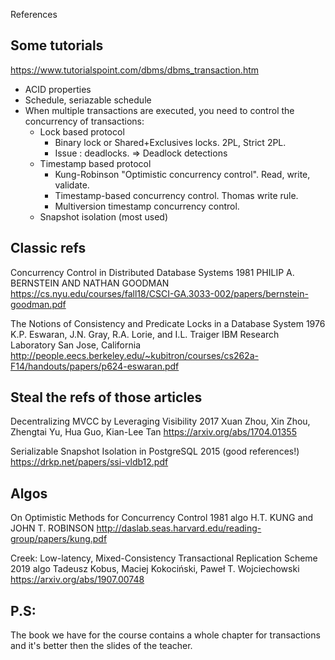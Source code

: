 References

## Some tutorials

https://www.tutorialspoint.com/dbms/dbms_transaction.htm

- ACID properties
- Schedule, seriazable schedule
- When multiple transactions are executed, you need to control the concurrency of transactions:
    - Lock based protocol
        - Binary lock or Shared+Exclusives locks. 2PL, Strict 2PL. 
        - Issue : deadlocks. => Deadlock detections
    - Timestamp based protocol
        - Kung-Robinson "Optimistic concurrency control". Read, write, validate. 
        - Timestamp-based concurrency control. Thomas write rule. 
        - Multiversion timestamp concurrency control. 
    - Snapshot isolation (most used)

## Classic refs
Concurrency Control in Distributed Database Systems 
1981
PHILIP A. BERNSTEIN AND NATHAN GOODMAN
https://cs.nyu.edu/courses/fall18/CSCI-GA.3033-002/papers/bernstein-goodman.pdf

The Notions of Consistency and Predicate Locks in a Database System 
1976
K.P. Eswaran, J.N. Gray, R.A. Lorie, and I.L. Traiger IBM Research Laboratory San Jose, California
http://people.eecs.berkeley.edu/~kubitron/courses/cs262a-F14/handouts/papers/p624-eswaran.pdf

## Steal the refs of those articles

Decentralizing MVCC by Leveraging Visibility
2017
Xuan Zhou, Xin Zhou, Zhengtai Yu, Hua Guo, Kian-Lee Tan
https://arxiv.org/abs/1704.01355

Serializable Snapshot Isolation in PostgreSQL
2015
(good references!)
https://drkp.net/papers/ssi-vldb12.pdf

## Algos

On Optimistic Methods for Concurrency Control 
1981
algo
H.T. KUNG and JOHN T. ROBINSON
http://daslab.seas.harvard.edu/reading-group/papers/kung.pdf

Creek: Low-latency, Mixed-Consistency Transactional Replication Scheme
2019
algo
Tadeusz Kobus, Maciej Kokociński, Paweł T. Wojciechowski
https://arxiv.org/abs/1907.00748

## P.S:

The book we have for the course contains a whole chapter for transactions and it's better then the slides of the teacher.


